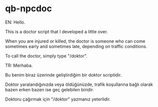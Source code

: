 # qb-npcdoc

EN:
Hello.

This is a doctor script that I developed a little over.

When you are injured or killed, the doctor is someone who can come sometimes early and sometimes late, depending on traffic conditions.

To call the doctor, simply type "/doktor".


TR:
Merhaba.

Bu benim biraz üzerinde geliştirdiğim bir doktor scriptidir.

Doktor yaralandığınızda veya öldüğünüzde, trafik koşullarına bağlı olarak bazen erken bazen ise geç gelebilen biridir.

Doktoru çağırmak için "/doktor" yazmanız yeterlidir. 
